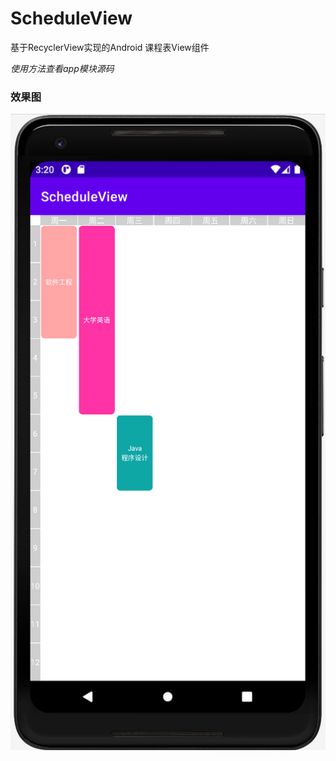 # ScheduleView
基于RecyclerView实现的Android 课程表View组件

*使用方法查看app模块源码*

### 效果图
![效果图](./preview/img.png)
